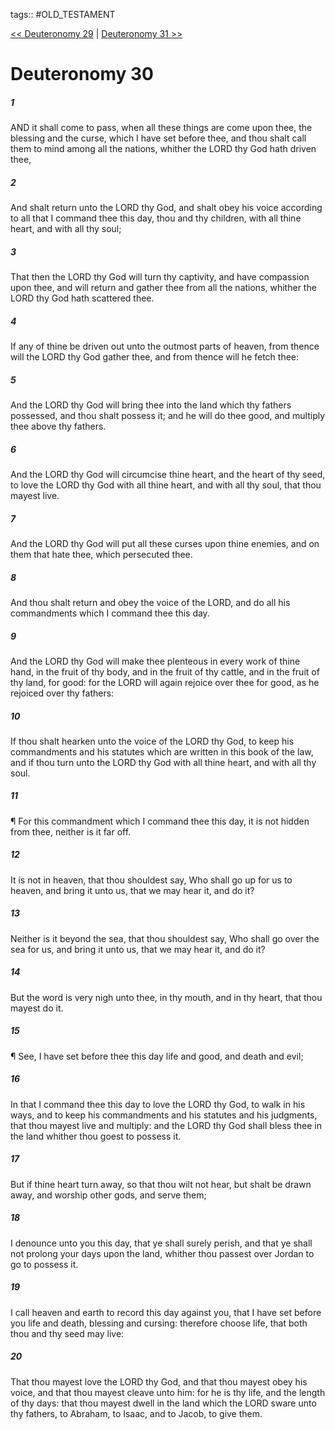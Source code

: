 tags:: #OLD_TESTAMENT

[<< Deuteronomy 29](OLD_TESTAMENT/05_Deuteronomy/Deuteronomy_29.md) | [Deuteronomy 31 >>](OLD_TESTAMENT/05_Deuteronomy/Deuteronomy_31.md)

# Deuteronomy 30

##### 1

AND it shall come to pass, when all these things are come upon thee, the blessing and the curse, which I have set before thee, and thou shalt call them to mind among all the nations, whither the LORD thy God hath driven thee,

##### 2

And shalt return unto the LORD thy God, and shalt obey his voice according to all that I command thee this day, thou and thy children, with all thine heart, and with all thy soul;

##### 3

That then the LORD thy God will turn thy captivity, and have compassion upon thee, and will return and gather thee from all the nations, whither the LORD thy God hath scattered thee.

##### 4

If any of thine be driven out unto the outmost parts of heaven, from thence will the LORD thy God gather thee, and from thence will he fetch thee:

##### 5

And the LORD thy God will bring thee into the land which thy fathers possessed, and thou shalt possess it; and he will do thee good, and multiply thee above thy fathers.

##### 6

And the LORD thy God will circumcise thine heart, and the heart of thy seed, to love the LORD thy God with all thine heart, and with all thy soul, that thou mayest live.

##### 7

And the LORD thy God will put all these curses upon thine enemies, and on them that hate thee, which persecuted thee.

##### 8

And thou shalt return and obey the voice of the LORD, and do all his commandments which I command thee this day.

##### 9

And the LORD thy God will make thee plenteous in every work of thine hand, in the fruit of thy body, and in the fruit of thy cattle, and in the fruit of thy land, for good: for the LORD will again rejoice over thee for good, as he rejoiced over thy fathers:

##### 10

If thou shalt hearken unto the voice of the LORD thy God, to keep his commandments and his statutes which are written in this book of the law, and if thou turn unto the LORD thy God with all thine heart, and with all thy soul.

##### 11

¶ For this commandment which I command thee this day, it is not hidden from thee, neither is it far off.

##### 12

It is not in heaven, that thou shouldest say, Who shall go up for us to heaven, and bring it unto us, that we may hear it, and do it?

##### 13

Neither is it beyond the sea, that thou shouldest say, Who shall go over the sea for us, and bring it unto us, that we may hear it, and do it?

##### 14

But the word is very nigh unto thee, in thy mouth, and in thy heart, that thou mayest do it.

##### 15

¶ See, I have set before thee this day life and good, and death and evil;

##### 16

In that I command thee this day to love the LORD thy God, to walk in his ways, and to keep his commandments and his statutes and his judgments, that thou mayest live and multiply: and the LORD thy God shall bless thee in the land whither thou goest to possess it.

##### 17

But if thine heart turn away, so that thou wilt not hear, but shalt be drawn away, and worship other gods, and serve them;

##### 18

I denounce unto you this day, that ye shall surely perish, and that ye shall not prolong your days upon the land, whither thou passest over Jordan to go to possess it.

##### 19

I call heaven and earth to record this day against you, that I have set before you life and death, blessing and cursing: therefore choose life, that both thou and thy seed may live:

##### 20

That thou mayest love the LORD thy God, and that thou mayest obey his voice, and that thou mayest cleave unto him: for he is thy life, and the length of thy days: that thou mayest dwell in the land which the LORD sware unto thy fathers, to Abraham, to Isaac, and to Jacob, to give them.
